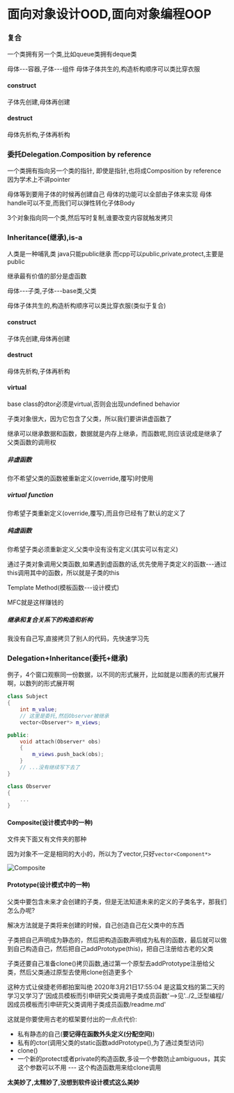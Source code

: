 # 面向对象设计OOD,面向对象编程OOP


### 复合
一个类拥有另一个类,比如queue类拥有deque类

母体---容器,子体---组件
母体子体共生的,构造析构顺序可以类比穿衣服
#### construct
子体先创建,母体再创建

#### destruct
母体先析构,子体再析构

### 委托Delegation.Composition by reference
一个类拥有指向另一个类的指针,
即使是指针,也将成Composition by reference
因为学术上不讲pointer

母体等到要用子体的时候再创建自己
母体的功能可以全部由子体来实现
母体handle可以不变,而我们可以弹性转化子体Body


3个对象指向同一个类,然后写时复制,谁要改变内容就触发拷贝


### Inheritance(继承),is-a
人类是一种哺乳类
java只能public继承
而cpp可以public,private,protect,主要是public

继承最有价值的部分是虚函数

母体---子类,子体---base类,父类

母体子体共生的,构造析构顺序可以类比穿衣服(类似于复合)
#### construct
子体先创建,母体再创建

#### destruct
母体先析构,子体再析构


#### virtual
base class的dtor必须是virtual,否则会出现undefined behavior

子类对象很大，因为它包含了父类，所以我们要讲讲虚函数了

继承可以继承数据和函数，数据就是内存上继承，而函数呢,则应该说成是继承了父类函数的调用权

##### 非虚函数
你不希望父类的函数被重新定义(override,覆写)时使用

##### virtual function
你希望子类重新定义(override,覆写),而且你已经有了默认的定义了

##### 纯虚函数
你希望子类必须重新定义,父类中没有没有定义(其实可以有定义)



通过子类对象调用父类函数,如果遇到虚函数的话,优先使用子类定义的函数---通过this调用其中的函数，所以就是子类的this

Template Method(模板函数---设计模式)

MFC就是这样赚钱的

##### 继承和复合关系下的构造和析构
我没有自己写,直接拷贝了别人的代码，先快速学习先


### Delegation+Inheritance(委托+继承)
例子，4个窗口观察同一份数据，以不同的形式展开，比如就是以图表的形式展开啊，以数列的形式展开啊

```cpp
class Subject
{
    int m_value;
    // 这里是委托,然后Observer被继承
    vector<Observer*> m_views;

public:
    void attach(Observer* obs)
    {
        m_views.push_back(obs);
    }
    // ...没有继续写下去了
}

class Observer
{
    ...
}
```

#### Composite(设计模式中的一种)
文件夹下面又有文件夹的那种

因为对象不一定是相同的大小的，所以为了vector,只好`vector<Component*>`

![Composite](https://img-blog.csdnimg.cn/20200320193609168.png?x-oss-process=image/watermark,type_ZmFuZ3poZW5naGVpdGk,shadow_10,text_aHR0cHM6Ly9ibG9nLmNzZG4ubmV0L25ldmVfZ2l2ZV91cF9kYW4=,size_16,color_FFFFFF,t_70)

#### Prototype(设计模式中的一种)
父类中要包含未来才会创建的子类，但是无法知道未来的定义的子类名字，那我们怎么办呢?

解决方法就是子类将来创建的时候，自己创造自己在父类中的东西

子类把自己声明成为静态的，然后把构造函数声明成为私有的函数，最后就可以做到自己构造自己，然后把自己addPrototype(this)，把自己注册给古老的父类

子类还要自己准备clone()拷贝函数,通过第一个原型去addPrototype注册给父类，然后父类通过原型去使用clone创造更多个

这种方式让侯捷老师都拍案叫绝
2020年3月21日17:55:04 是这篇文档的第二天的学习又学习了'因成员模板而引申研究父类调用子类成员函数'-->见'../2_泛型编程/因成员模板而引申研究父类调用子类成员函数/readme.md'

这就是你要使用古老的框架要付出的一点点代价:
- 私有静态的自己(**要记得在函数外头定义(分配空间)**)
- 私有的ctor(调用父类的static函数addPrototype(),为了通过类型访问)
- clone()
- 一个新的protect或者private的构造函数,多设一个参数防止ambiguous，其实这个参数可以不用 --- 这个构造函数用来给clone调用



**太美妙了,太精妙了,没想到软件设计模式这么美妙**


